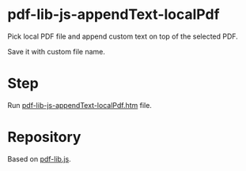 # pdf-lib-js-appendText-localPdf
Pick local PDF file and append custom text on top of the selected PDF.

Save it with custom file name.

# Step
Run [pdf-lib-js-appendText-localPdf.htm](https://github.com/ff55lab/pdf-lib-js-appendText-localPdf/blob/main/pdf-lib-js-appendText-localPdf.htm) file.

# Repository
Based on [pdf-lib.js](https://github.com/Hopding/pdf-lib).
